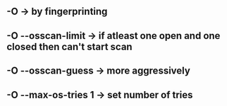 ## -O                  -> by fingerprinting

## -O --osscan-limit   -> if atleast one open and one closed then can't start scan

## -O --osscan-guess   -> more aggressively

## -O --max-os-tries 1 -> set number of tries
